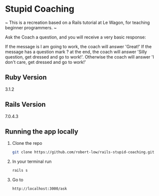 # Stupid Coaching

~ This is a recreation based on a Rails tutorial at Le Wagon, for teaching beginner programmers. ~

Ask the Coach a question, and you will receive a very basic response:

If the message is I am going to work, the coach will answer 'Great!'
If the message has a question mark ? at the end, the coach will answer 'Silly question, get dressed and go to work!'.
Otherwise the coach will answer 'I don't care, get dressed and go to work!'

## Ruby Version

3.1.2

## Rails Version

7.0.4.3

## Running the app locally

1. Clone the repo
   ```sh
   git clone https://github.com/robert-low/rails-stupid-coaching.git
   ```
2. In your terminal run
   ```sh
   rails s
   ```
3. Go to
   ```sh
   http://localhost:3000/ask
   ```

